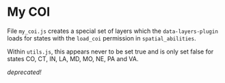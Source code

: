 # My COI

File `my_coi.js` creates a special set of layers which the
`data-layers-plugin` loads for states with the `load_coi` 
permission in `spatial_abilities`.

Within `utils.js`, this appears never to be set true and is
only set false for states CO, CT, IN, LA, MD, MO, NE, PA and VA.

_deprecated!_
